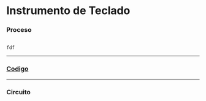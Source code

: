 # Instrumento de Teclado

### Proceso

```

fdf

```

---

### [Codigo](https://github.com/Baultek/Arduino/blob/main/imagenes%20arduino/instrumento%20de%20teclado.ino)

---

### Circuito

![]()
